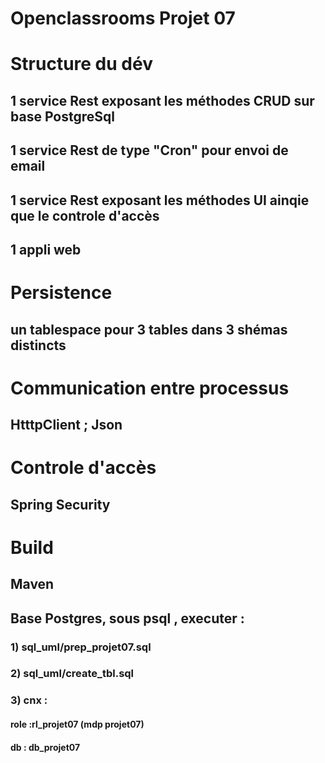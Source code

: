 # Openclassrooms Projet 07

# Structure du dév
## 1 service Rest  exposant les méthodes CRUD sur base PostgreSql 
## 1 service Rest  de type "Cron" pour envoi de email 
## 1 service Rest  exposant les méthodes UI ainqie que le controle d'accès 
## 1 appli web 

# Persistence  
## un tablespace pour 3 tables dans 3 shémas distincts

# Communication entre processus 
## HtttpClient ;  Json

# Controle d'accès
## Spring Security 

# Build 
## Maven 
## Base Postgres, sous psql , executer :
### 1) sql_uml/prep_projet07.sql
### 2) sql_uml/create_tbl.sql
### 3) cnx : 
#### role :rl_projet07 (mdp projet07)
#### db : db_projet07


